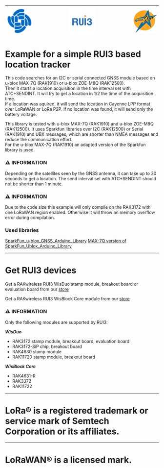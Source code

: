 | <img src="./assets/RAK-Whirls.png" alt="RAKWireless"> | <img src="./assets/RUI3.jpg" alt="RUI3" width=30%> | <img src="./assets/rakstar.jpg" alt="RAKstar" > |    
| :-: | :-: | :-: |     

# Example for a simple RUI3 based location tracker

This code searches for an I2C or serial connected GNSS module based on u-blox MAX-7Q (RAK1910) or u-blox ZOE-M8Q (RAK12500).    
Then it starts a location acquisition in the time interval set with ATC+SENDINT. It will try to get a location in 1/2 the time of the acquisition time.     
If a location was aquired, it will send the location in Cayenne LPP format over LoRaWAN or LoRa P2P. If no location was found, it will send only the battery voltage.     

This library is tested with u-blox MAX-7Q (RAK1910) and u-blox ZOE-M8Q (RAK12500).
It uses Sparkfun libraries over I2C (RAK12500) or Serial (RAK1910) and UBX messages, which are shorter than NMEA messages and reduce the communication effort.    
For the u-blox MAX-7Q (RAK1910) an adapted version of the Sparkfun library is used.

### ⚠️ INFORMATION    
Depending on the satellites seen by the GNSS antenna, it can take up to 30 seconds to get a location. The send interval set with ATC+SENDINT should not be shorter than 1 minute.

### ⚠️ INFORMATION    
Due to the code size this example will only compile on the RAK3172 with one LoRaWAN region enabled. Otherwise it will throw an memory overflow error during compilation.

### Used libraries

[SparkFun_u-blox_GNSS_Arduino_Library](https://github.com/sparkfun/SparkFun_u-blox_GNSS_Arduino_Library) 
[MAX-7Q version of SparkFun_Ublox_Arduino_Library](https://github.com/sparkfun/SparkFun_Ublox_Arduino_Library/tree/master/examples/Series_6_7)

----

# Get RUI3 devices

Get a RAKwireless RUI3 WisDuo stamp module, breakout board or evaluation board from our [store](https://store.rakwireless.com/collections/new-menu-modules)

Get a RAKwireless RUI3 WisBlock Core module from our [store](https://store.rakwireless.com/collections/wisblock-core)

### ⚠️ INFORMATION 
Only the following modules are supported by RUI3:    

_**WisDuo**_
- RAK3172 stamp module, breakout board, evaluation board
- RAK3172-SiP chip, breakout board
- RAK4630 stamp module
- RAK11720 stamp module, breakout board    

_**WisBlock Core**_
- RAK4631-R
- RAK3372
- RAK11722

----

# LoRa® is a registered trademark or service mark of Semtech Corporation or its affiliates. 

----

# LoRaWAN® is a licensed mark.